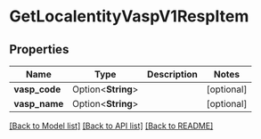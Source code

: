 # GetLocalentityVaspV1RespItem

## Properties

Name | Type | Description | Notes
------------ | ------------- | ------------- | -------------
**vasp_code** | Option<**String**> |  | [optional]
**vasp_name** | Option<**String**> |  | [optional]

[[Back to Model list]](../README.md#documentation-for-models) [[Back to API list]](../README.md#documentation-for-api-endpoints) [[Back to README]](../README.md)


